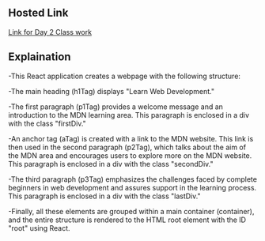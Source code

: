 ## Hosted Link
[Link for Day 2 Class work](https://karan9927.github.io/React-MS/Day%202%20Class%20Work/)
## Explaination
-This React application creates a webpage with the following structure:

-The main heading (h1Tag) displays "Learn Web Development."

-The first paragraph (p1Tag) provides a welcome message and an introduction to the MDN learning area. This paragraph is enclosed in a div with the class "firstDiv."

-An anchor tag (aTag) is created with a link to the MDN website. This link is then used in the second paragraph (p2Tag), which talks about the aim of the MDN area and encourages users to explore more on the MDN website. This paragraph is enclosed in a div with the class "secondDiv."

-The third paragraph (p3Tag) emphasizes the challenges faced by complete beginners in web development and assures support in the learning process. This paragraph is enclosed in a div with the class "lastDiv."

-Finally, all these elements are grouped within a main container (container), and the entire structure is rendered to the HTML root element with the ID "root" using React.
